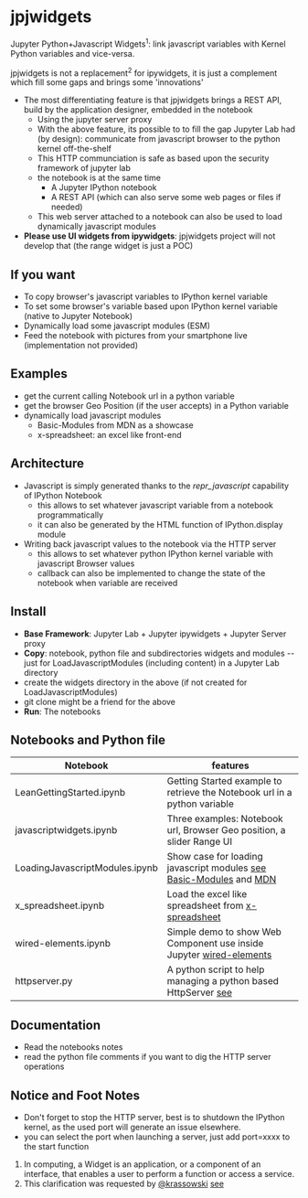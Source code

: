 # jpjwidgets
Jupyter Python+Javascript Widgets<sup>1</sup>: link javascript variables with Kernel Python variables and vice-versa.

jpjwidgets is not a replacement<sup>2</sup> for ipywidgets, it is just a complement which fill some gaps and brings some 'innovations'

  * The most differentiating feature is that jpjwidgets brings a REST API, build by the application designer, embedded in the notebook
      * Using the jupyter server proxy  
      * With the above feature, its possible to to fill the gap Jupyter Lab had (by design): communicate from javascript browser to the python kernel off-the-shelf
      * This HTTP communciation is safe as based upon the security framework of jupyter lab
      * the notebook is at the same time
        * A Jupyter IPython notebook
        * A REST API (which can also serve some web pages or files if needed)
      * This web server attached to a notebook can also be used to load dynamically javascript modules
  * **Please use UI widgets from ipywidgets**: jpjwidgets project will not develop that (the range widget is just a POC)

## If you want

* To copy browser's javascript variables to IPython kernel variable
* To set some browser's variable based upon IPython kernel variable (native to Jupyter Notebook)
* Dynamically load some javascript modules (ESM)
* Feed the notebook with pictures from your smartphone live (implementation not provided)

## Examples

* get the current calling Notebook url in a python variable
* get the browser Geo Position (if the user accepts) in a Python variable
* dynamically load javascript modules
    * Basic-Modules from MDN as a showcase
    * x-spreadsheet: an excel like front-end

## Architecture

* Javascript is simply generated thanks to the _repr_javascript_ capability of IPython Notebook
   * this allows to set whatever javascript variable from a notebook programmatically
   * it can also be generated by the HTML function of IPython.display module
* Writing back javascript values to the notebook via the HTTP server
   * this allows to set whatever python IPython kernel variable with javascript Browser values
   * callback can also be implemented to change the state of the notebook when variable are received

## Install

* **Base Framework**: Jupyter Lab + Jupyter ipywidgets + Jupyter Server proxy
* **Copy**: notebook, python file and subdirectories widgets and modules -- just for LoadJavascriptModules (including content) in a Jupyter Lab directory
* create the widgets directory in the above (if not created for LoadJavascriptModules)
* git clone might be a friend for the above
* **Run**: The notebooks

## Notebooks and Python file

| Notebook | features |
| -------- | -------- |
| LeanGettingStarted.ipynb | Getting Started example to retrieve the Notebook url in a python variable |
| javascriptwidgets.ipynb | Three examples: Notebook url, Browser Geo position, a slider Range UI |
| LoadingJavascriptModules.ipynb | Show case for loading javascript modules [see Basic-Modules](https://github.com/mdn/js-examples/tree/master/modules/basic-modules) and [MDN](https://developer.mozilla.org/en-US/docs/Web/JavaScript/Guide/Modules) |
| x_spreadsheet.ipynb | Load the excel like spreadsheet from [x-spreadsheet](https://github.com/myliang/x-spreadsheet) |
| wired-elements.ipynb | Simple demo to show Web Component use inside Jupyter [wired-elements](https://wiredjs.com/) |
| httpserver.py | A python script to help managing a python based HttpServer [see](https://docs.python.org/3/library/http.server.html) |

## Documentation

* Read the notebooks notes
* read the python file comments if you want to dig the HTTP server operations

## Notice and Foot Notes

* Don't forget to stop the HTTP server, best is to shutdown the IPython kernel, as the used port will generate an issue elsewhere.
* you can select the port when launching a server, just add port=xxxx to the start function

1. In computing, a Widget is an application, or a component of an interface, that enables a user to perform a function or access a service.
2. This clarification was requested by [@krassowski](https://github.com/krassowski) [see](https://github.com/jupyterlab/jupyterlab/issues/5660#issuecomment-944889747)
